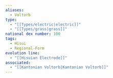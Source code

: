 ```yaml
---
aliases:
  - Voltorb
type:
  - "[[Types/electric|electric]]"
  - "[[Types/grass|grass]]"
national dex number: 100
tags:
  - Hisui
  - Regional-Form
evolution line:
  - "[[Hisuian Electrode]]"
associated:
  - "[[Kantonian Voltorb|Kantonian Voltorb]]"
---
```

